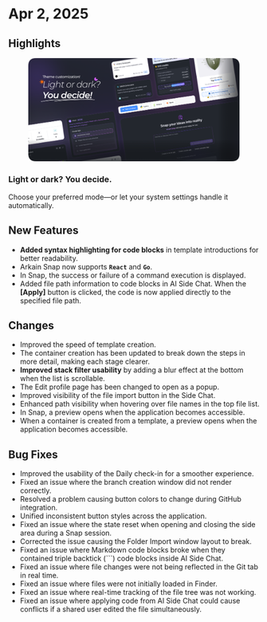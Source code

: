 # Apr 2, 2025

## Highlights

<figure><img src="../../.gitbook/assets/97th_en.png" alt=""><figcaption></figcaption></figure>

### **Light or dark? You decide.**

Choose your preferred mode—or let your system settings handle it automatically.

## New Features

* **Added syntax highlighting for code blocks** in template introductions for better readability.
* Arkain Snap now supports **`React`** and **`Go`**.&#x20;
* In Snap, the success or failure of a command execution is displayed.&#x20;
* Added file path information to code blocks in AI Side Chat. When the **\[Apply]** button is clicked, the code is now applied directly to the specified file path.&#x20;

## **Changes**

* Improved the speed of template creation.&#x20;
* The container creation has been updated to break down the steps in more detail, making each stage clearer.
* **Improved stack filter usability** by adding a blur effect at the bottom when the list is scrollable.
* The Edit profile page has been changed to open as a popup.
* Improved visibility of the file import button in the Side Chat.
* Enhanced path visibility when hovering over file names in the top file list.
* In Snap, a preview opens when the application becomes accessible.
* When a container is created from a template, a preview opens when the application becomes accessible.

## Bug Fixes

* Improved the usability of the Daily check-in for a smoother experience.
* Fixed an issue where the branch creation window did not render correctly.
* Resolved a problem causing button colors to change during GitHub integration.
* Unified inconsistent button styles across the application.
* Fixed an issue where the state reset when opening and closing the side area during a Snap session.
* Corrected the issue causing the Folder Import window layout to break.
* Fixed an issue where Markdown code blocks broke when they contained triple backtick (\`\`\`) code blocks inside AI Side Chat.
* Fixed an issue where file changes were not being reflected in the Git tab in real time.&#x20;
* Fixed an issue where files were not initially loaded in Finder.
* Fixed an issue where real-time tracking of the file tree was not working.
* Fixed an issue where applying code from AI Side Chat could cause conflicts if a shared user edited the file simultaneously.

